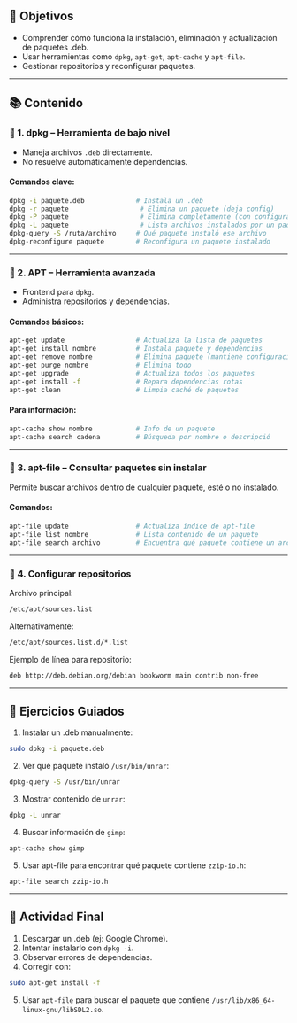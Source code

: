 
## 🎯 Objetivos

- Comprender cómo funciona la instalación, eliminación y actualización de paquetes .deb.
- Usar herramientas como `dpkg`, `apt-get`, `apt-cache` y `apt-file`.
- Gestionar repositorios y reconfigurar paquetes.

---

## 📚 Contenido

### 🔹 1. dpkg – Herramienta de bajo nivel

- Maneja archivos `.deb` directamente.
- No resuelve automáticamente dependencias.

#### Comandos clave:

```bash
dpkg -i paquete.deb             # Instala un .deb
dpkg -r paquete                  # Elimina un paquete (deja config)
dpkg -P paquete                  # Elimina completamente (con configuración)
dpkg -L paquete                  # Lista archivos instalados por un paquete
dpkg-query -S /ruta/archivo     # Qué paquete instaló ese archivo
dpkg-reconfigure paquete        # Reconfigura un paquete instalado
```

---

### 🔹 2. APT – Herramienta avanzada

- Frontend para `dpkg`.
- Administra repositorios y dependencias.

#### Comandos básicos:

```bash
apt-get update                  # Actualiza la lista de paquetes
apt-get install nombre          # Instala paquete y dependencias
apt-get remove nombre           # Elimina paquete (mantiene configuración)
apt-get purge nombre            # Elimina todo
apt-get upgrade                 # Actualiza todos los paquetes
apt-get install -f              # Repara dependencias rotas
apt-get clean                   # Limpia caché de paquetes
```

#### Para información:

```bash
apt-cache show nombre           # Info de un paquete
apt-cache search cadena         # Búsqueda por nombre o descripció
```

---

### 🔹 3. apt-file – Consultar paquetes sin instalar

Permite buscar archivos dentro de cualquier paquete, esté o no instalado.

#### Comandos:

```bash
apt-file update                 # Actualiza índice de apt-file
apt-file list nombre            # Lista contenido de un paquete
apt-file search archivo         # Encuentra qué paquete contiene un archivo
```

---

### 🔹 4. Configurar repositorios

Archivo principal:

```bash
/etc/apt/sources.list
```

Alternativamente:

```bash
/etc/apt/sources.list.d/*.list
```

Ejemplo de línea para repositorio:

```bash
deb http://deb.debian.org/debian bookworm main contrib non-free
```

---

## 🧪 Ejercicios Guiados

1. Instalar un .deb manualmente:

```bash
sudo dpkg -i paquete.deb
```

2. Ver qué paquete instaló `/usr/bin/unrar`:

```bash
dpkg-query -S /usr/bin/unrar
```

3. Mostrar contenido de `unrar`:

```bash
dpkg -L unrar
```

4. Buscar información de `gimp`:

```bash
apt-cache show gimp
```

5. Usar apt-file para encontrar qué paquete contiene `zzip-io.h`:

```nash
apt-file search zzip-io.h
```

---

## 📝 Actividad Final

1. Descargar un .deb (ej: Google Chrome).
2. Intentar instalarlo con `dpkg -i`.
3. Observar errores de dependencias.
4. Corregir con:

```bash
sudo apt-get install -f
```

5. Usar `apt-file` para buscar el paquete que contiene `/usr/lib/x86_64-linux-gnu/libSDL2.so`.